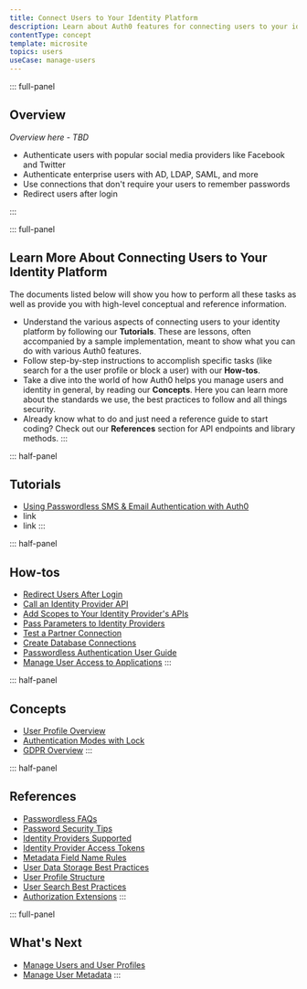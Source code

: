 ```yaml
---
title: Connect Users to Your Identity Platform
description: Learn about Auth0 features for connecting users to your identity platform and get links to all the related documents.
contentType: concept
template: microsite
topics: users
useCase: manage-users
---
```

::: full-panel
## Overview

*Overview here - TBD* 

* Authenticate users with popular social media providers like Facebook and Twitter
* Authenticate enterprise users with AD, LDAP, SAML, and more
* Use connections that don't require your users to remember passwords
* Redirect users after login

:::

::: full-panel
## Learn More About Connecting Users to Your Identity Platform

The documents listed below will show you how to perform all these tasks as well as provide you with high-level conceptual and reference information. 

* Understand the various aspects of connecting users to your identity platform by following our **Tutorials**. These are lessons, often accompanied by a sample implementation, meant to show what you can do with various Auth0 features.
* Follow step-by-step instructions to accomplish specific tasks (like search for a the user profile or block a user) with our **How-tos**.
* Take a dive into the world of how Auth0 helps you manage users and identity in general, by reading our **Concepts**. Here you can learn more about the standards we use, the best practices to follow and all things security.
* Already know what to do and just need a reference guide to start coding? Check out our **References** section for API endpoints and library methods.
:::

::: half-panel
## Tutorials
* [Using Passwordless SMS & Email Authentication with Auth0](/connections/passwordless)
* link
* link
:::

::: half-panel
## How-tos
* [Redirect Users After Login](redirect-users-after-login)
* [Call an Identity Provider API](/connections/calling-an-idp-api)
* [Add Scopes to Your Identity Provider's APIs](/connections/adding-scopes-for-external-idp)
* [Pass Parameters to Identity Providers](/connections/pass-parameters-to-idps)
* [Test a Partner Connection](/connections/how-to-test-partner-connection)
* [Create Database Connections](/connections/database)
* [Passwordless Authentication User Guide](/connections/passwordless/user-guide)
* [Manage User Access to Applications](/user-profile/manage-user-access-to-applications)
:::

::: half-panel
## Concepts
* [User Profile Overview](/user-profile/overview-user-profile)
* [Authentication Modes with Lock](/libraries/lock/v11/authentication-modes)
* [GDPR Overview](/compliance/overview-gdpr)
:::

::: half-panel
## References
* [Passwordless FAQs](/connections/passwordless/faq)
* [Password Security Tips](/anomaly-detection/password-security-tips)
* [Identity Providers Supported](/connections/identity-providers-supported)
* [Identity Provider Access Tokens](/tokens/idp)
* [Metadata Field Name Rules](/metadata/metadata-field-name-rules)
* [User Data Storage Best Practices](/user-profile/user-data-storage-best-practices)
* [User Profile Structure](/user-profile/user-profile-structure)
* [User Search Best Practices](/user-profile/user-search-best-practices)
* [Authorization Extensions](/extensions/authorization-extension/v2/index)
:::

::: full-panel
## What's Next

* [Manage Users and User Profiles](microsite-manage-users-and-user-profiles)
* [Manage User Metadata](microsite-manage-user-metadata)
:::
